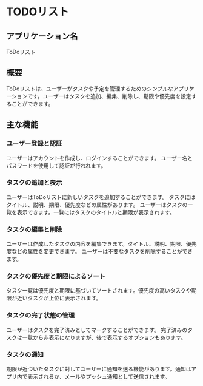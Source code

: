 # TODOリスト

## アプリケーション名

ToDoリスト

## 概要

ToDoリストは、ユーザーがタスクや予定を管理するためのシンプルなアプリケーションです。ユーザーはタスクを追加、編集、削除し、期限や優先度を設定することができます。

## 主な機能

### ユーザー登録と認証

ユーザーはアカウントを作成し、ログインすることができます。
ユーザー名とパスワードを使用して認証が行われます。

### タスクの追加と表示

ユーザーはToDoリストに新しいタスクを追加することができます。
タスクにはタイトル、説明、期限、優先度などの属性があります。
ユーザーはタスクの一覧を表示できます。一覧にはタスクのタイトルと期限が表示されます。

### タスクの編集と削除

ユーザーは作成したタスクの内容を編集できます。タイトル、説明、期限、優先度などの属性を変更できます。
ユーザーは不要なタスクを削除することができます。

### タスクの優先度と期限によるソート

タスク一覧は優先度と期限に基づいてソートされます。優先度の高いタスクや期限が近いタスクが上位に表示されます。

### タスクの完了状態の管理

ユーザーはタスクを完了済みとしてマークすることができます。
完了済みのタスクは一覧から非表示になりますが、後で表示するオプションもあります。

### タスクの通知

期限が近づいたタスクに対してユーザーに通知を送る機能があります。通知はアプリ内で表示されるか、メールやプッシュ通知として送信されます。
